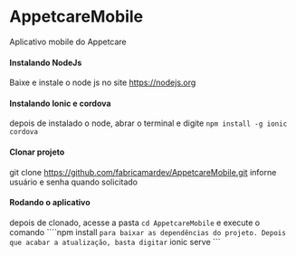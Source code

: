 # AppetcareMobile
Aplicativo mobile do Appetcare

#### Instalando NodeJs
Baixe e instale o node js no site https://nodejs.org

#### Instalando Ionic e cordova 
depois de instalado o node, abrar o terminal e digite 
``` npm install -g ionic cordova ```

#### Clonar projeto
git clone https://github.com/fabricamardev/AppetcareMobile.git
 inforne usuário e senha quando solicitado
 
#### Rodando o aplicativo
depois de clonado, acesse a pasta ``` cd AppetcareMobile ```
e execute o comando ````npm install ``` para baixar as dependências do projeto.
Depois que acabar a atualização, basta digitar ``` ionic serve ```
